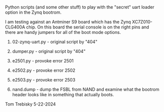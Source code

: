 Python scripts (and some other stuff) to play with
the "secret" uart loader option in the Zynq bootrom.

<p>
I am testing against an Antminer S9 board which has the
Zynq XC7Z010-CLG400A chip.  On this board the serial console
is on the right pins and there are handy jumpers for all
of the boot mode options.

1. 02-zynq-uart.py - original script by "404"
1. dumper.py - original script by "404"

1. e2501.py - provoke error 2501
1. e2502.py - provoke error 2502
1. e2503.py - provoke error 2503

1. nand.dump - dump the FSBL from NAND and examine what the
bootrom header looks like in something that actually boots.

Tom Trebisky  5-22-2024
